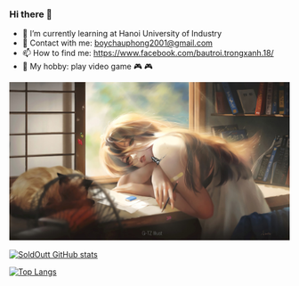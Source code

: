 ### Hi there 👋

- 🌱 I’m currently learning at Hanoi University of Industry
- 💬 Contact with me:  boychauphong2001@gmail.com
- 📫 How to find me: https://www.facebook.com/bautroi.trongxanh.18/
- :guitar: My hobby: play video game :video_game: :video_game: 

 ![Kiku](anh.jpg)

 [![SoldOutt GitHub stats](https://github-readme-stats.vercel.app/api?username=SoldOutt&theme=cobalt&show_icons=true)](https://github.com/SoldOutt)
 
 [![Top Langs](https://github-readme-stats.vercel.app/api/top-langs/?username=SoldOutt&layout=compact)](https://github.com/SoldOutt)
 




